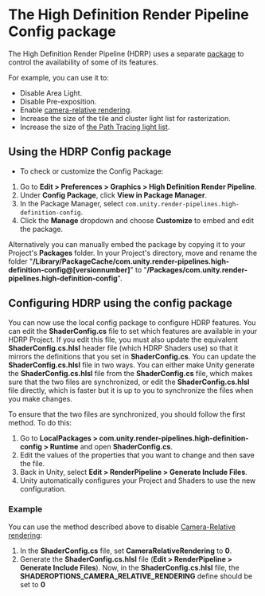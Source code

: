 # The High Definition Render Pipeline Config package

The High Definition Render Pipeline (HDRP) uses a separate [package](https://docs.unity3d.com/Manual/Packages.html) to control the availability of some of its features.

For example, you can use it to:

* Disable Area Light.
* Disable Pre-exposition.
* Enable [camera-relative rendering](Camera-Relative-Rendering.md).
* Increase the size of the tile and cluster light list for rasterization.
* Increase the size of [the Path Tracing light list](Ray-Tracing-Path-Tracing.md).

## Using the HDRP Config package

* To check or customize the Config Package:

1. Go to **Edit > Preferences > Graphics > High Definition Render Pipeline**.
2. Under **Config Package**, click **View in Package Manager**.
3. In the Package Manager, select `com.unity.render-pipelines.high-definition-config`.
4. Click the **Manage** dropdown and choose **Customize** to embed and edit the package.

Alternatively you can manually embed the package by copying it to your Project's **Packages** folder. In your Project's directory, move and rename the folder "**/Library/PackageCache/com.unity.render-pipelines.high-definition-config@[versionnumber]**" to "**/Packages/com.unity.render-pipelines.high-definition-config**".

## Configuring HDRP using the config package

You can now use the local config package to configure HDRP features. You can edit the **ShaderConfig.cs** file to set which features are available in your HDRP Project. If you edit this file, you must also update the equivalent **ShaderConfig.cs.hlsl** header file (which HDRP Shaders use) so that it mirrors the definitions that you set in **ShaderConfig.cs**. You can update the **ShaderConfig.cs.hlsl** file in two ways. You can either make Unity generate the **ShaderConfig.cs.hlsl** file from the **ShaderConfig.cs** file, which makes sure that the two files are synchronized, or edit the **ShaderConfig.cs.hlsl** file directly, which is faster but it is up to you to synchronize the files when you make changes.

To ensure that the two files are synchronized, you should follow the first method. To do this:

1. Go to **LocalPackages > com.unity.render-pipelines.high-definition-config > Runtime** and open **ShaderConfig.cs**.
2. Edit the values of the properties that you want to change and then save the file.
3. Back in Unity, select **Edit > RenderPipeline > Generate Include Files**.
4. Unity automatically configures your Project and Shaders to use the new configuration.

<a name="Example"></a>
### Example

You can use the method described above to disable [Camera-Relative rendering](Camera-Relative-Rendering.md):

1. In the **ShaderConfig.cs** file, set **CameraRelativeRendering** to **0**.
2. Generate the **ShaderConfig.cs.hlsl** file (**Edit > RenderPipeline > Generate Include Files**). Now, in the **ShaderConfig.cs.hlsl** file, the **SHADEROPTIONS_CAMERA_RELATIVE_RENDERING** define should be set to **0**
